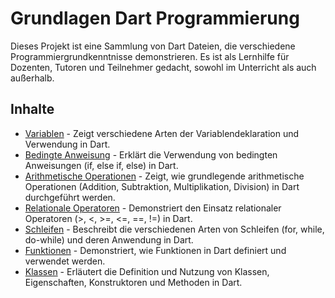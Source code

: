 # Grundlagen Dart Programmierung

Dieses Projekt ist eine Sammlung von Dart Dateien, die verschiedene Programmiergrundkenntnisse demonstrieren. Es ist als Lernhilfe für Dozenten, Tutoren und Teilnehmer gedacht, sowohl im Unterricht als auch außerhalb.

## Inhalte

- [Variablen](./variablen/variablen.md) - Zeigt verschiedene Arten der Variablendeklaration und Verwendung in Dart.
- [Bedingte Anweisung](./bedingte_anweisung/bedingte_anweisung.md) - Erklärt die Verwendung von bedingten Anweisungen (if, else if, else) in Dart.
- [Arithmetische Operationen](./aritmetische_operationen/aritmetische_operationen.md) - Zeigt, wie grundlegende arithmetische Operationen (Addition, Subtraktion, Multiplikation, Division) in Dart durchgeführt werden.
- [Relationale Operatoren](./relationale_operatoren/relationale_operatoren.md) - Demonstriert den Einsatz relationaler Operatoren (>, <, >=, <=, ==, !=) in Dart.
- [Schleifen](./schleifen/schleifen.md) - Beschreibt die verschiedenen Arten von Schleifen (for, while, do-while) und deren Anwendung in Dart.
- [Funktionen](./funktionen/funktionen.md) - Demonstriert, wie Funktionen in Dart definiert und verwendet werden.
- [Klassen](./klassen/klassen.md) - Erläutert die Definition und Nutzung von Klassen, Eigenschaften, Konstruktoren und Methoden in Dart.
